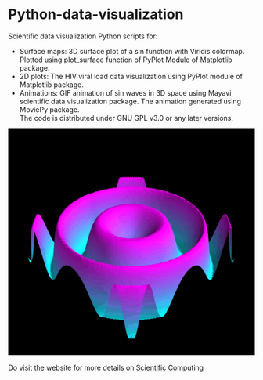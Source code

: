 # Python-data-visualization

Scientific data visualization Python scripts for:
- Surface maps: 3D surface plot of a sin function with Viridis colormap. Plotted using plot_surface function of PyPlot Module of Matplotlib package.
- 2D plots: The HIV viral load data visualization using PyPlot module of Matplotlib package.
- Animations: GIF animation of sin waves in 3D space using Mayavi scientific data visualization package. The animation generated using MoviePy package.  
The code is distributed under GNU GPL v3.0 or any later versions. 

![surf_plot.png](https://github.com/abhinavroy1999/Python-data-visualization/blob/main/Animations/waves.gif)

Do visit the website for more details on [Scientific Computing](https://compscientific.wordpress.com) 
